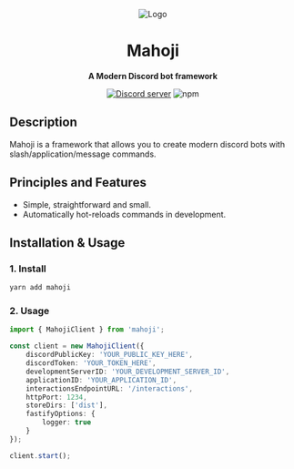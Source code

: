 <div align="center">

![Logo](https://cdn.discordapp.com/attachments/357422607982919680/898781373689634826/mahoji.png)

# Mahoji

**A Modern Discord bot framework**

 <a href="https://discord.gg/JjsXBtKFKK"><img src="https://img.shields.io/discord/228822415189344257?color=5865F2&logo=discord&logoColor=white" alt="Discord server" /></a> ![npm](https://img.shields.io/npm/v/mahoji?label=mahoji)



</div>



## Description

Mahoji is a framework that allows you to create modern discord bots with slash/application/message commands.


## Principles and Features

-   Simple, straightforward and small.
-   Automatically hot-reloads commands in development.

## Installation & Usage

### 1. Install
```sh
yarn add mahoji
```

### 2. Usage
```ts
import { MahojiClient } from 'mahoji';

const client = new MahojiClient({
	discordPublicKey: 'YOUR_PUBLIC_KEY_HERE',
	discordToken: 'YOUR_TOKEN_HERE',
	developmentServerID: 'YOUR_DEVELOPMENT_SERVER_ID',
	applicationID: 'YOUR_APPLICATION_ID',
	interactionsEndpointURL: '/interactions',
	httpPort: 1234,
	storeDirs: ['dist'],
	fastifyOptions: {
		logger: true
	}
});

client.start();
```